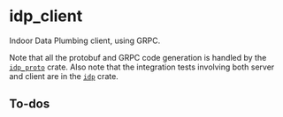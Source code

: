 # idp_client

Indoor Data Plumbing client, using GRPC.

Note that all the protobuf and GRPC code generation is handled by the [`idp_proto`](../idp_proto) crate.
Also note that the integration tests involving both server and client are in the [`idp`](../idp) crate.

## To-dos
